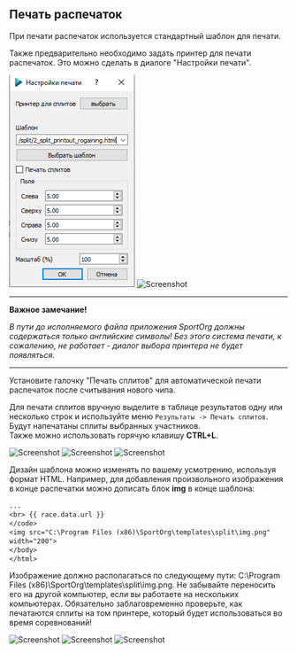 ## Печать распечаток

При печати распечаток используется стандартный шаблон для печати.

Также предварительно необходимо задать принтер для печати распечаток.
Это можно сделать в диалоге "Настройки печати".

![Screenshot](img/78.png)
![Screenshot](img/79.png)

---
**Важное замечание!**

*В пути до исполняемого файла приложения SportOrg должны содержаться только английские символы!
Без этого система печати, к сожалению, не работает - диалог выбора принтера не будет появляться.*

---

Установите галочку "Печать сплитов" для автоматической печати распечаток после считывания нового чипа.

Для печати сплитов вручную выделите в таблице результатов одну или несколько строк и используйте меню `Результаты -> Печать сплитов`.
Будут напечатаны сплиты выбранных участников.  
Также можно использовать горячую клавишу **CTRL+L**.

![Screenshot](img/80.png)
![Screenshot](img/81.png)
![Screenshot](img/82.png)

Дизайн шаблона можно изменять по вашему усмотрению, используя формат HTML.
Например, для добавления произвольного изображения в конце распечатки можно дописать блок **img** в конце шаблона:

```
...
<br> {{ race.data.url }}
</code>
<img src="C:\Program Files (x86)\SportOrg\templates\split\img.png"  width="200">
</body>
</html>
```

Изображение должно располагаться по следующему пути: C:\Program Files (x86)\SportOrg\templates\split\img.png.
Не забывайте переносить его на другой компьютер, если вы работаете на нескольких компьютерах.
Обязательно заблаговременно проверьте, как печатаются сплиты на том принтере, который будет использоваться во время соревнований!

![Screenshot](img/printout_example_001.png)
![Screenshot](img/printout_example_002.png)
![Screenshot](img/printout_example_003.jpg)

